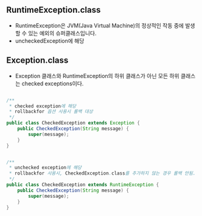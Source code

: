 ## RuntimeException.class
* RuntimeException은 JVM(Java Virtual Machine)의 정상적인 작동 중에 발생할 수 있는 예외의 슈퍼클래스입니다.
* uncheckedException에 해당


## Exception.class
* Exception 클래스와 RuntimeException의 하위 클래스가 아닌 모든 하위 클래스는 checked exceptions이다.

```java

/**
 * checked exception에 해당
 * rollbackfor 옵션 사용시 롤백 대상
 */
public class CheckedException extends Exception {
    public CheckedException(String message) {
        super(message);
    }
}


/**
 * unchecked exception에 해당
 * rollbackfor 사용시, CheckedException.class를 추가하지 않는 경우 롤백 안됨.
 */
public class CheckedException extends RuntimeException {
    public CheckedException(String message) {
        super(message);
    }
}


```
